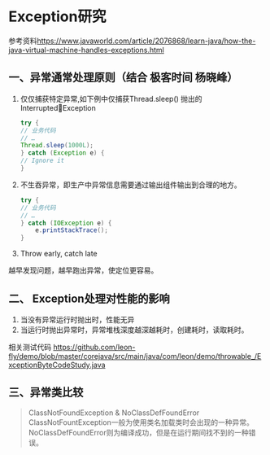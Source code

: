 # Exception研究

参考资料<https://www.javaworld.com/article/2076868/learn-java/how-the-java-virtual-machine-handles-exceptions.html>

## 一、异常通常处理原则（结合 极客时间 杨晓峰）

1. 仅仅捕获特定异常,如下例中仅捕获Thread.sleep() 抛出的 InterruptedException

    ```java
    try {
    // 业务代码
    // …
    Thread.sleep(1000L);
    } catch (Exception e) {
    // Ignore it
    }
    ```

2. 不生吞异常，即生产中异常信息需要通过输出组件输出到合理的地方。
    ```java
    try {
    // 业务代码
    // …
    } catch (IOException e) {
        e.printStackTrace();
    }
    ```
3. Throw early, catch late

越早发现问题，越早跑出异常，使定位更容易。

## 二、 Exception处理对性能的影响

1. 当没有异常运行时抛出时，性能无异
2. 当运行时抛出异常时，异常堆栈深度越深越耗时，创建耗时，读取耗时。

相关测试代码 <https://github.com/leon-fly/demo/blob/master/corejava/src/main/java/com/leon/demo/throwable_/ExceptionByteCodeStudy.java>

## 三、异常类比较

> ClassNotFoundException & NoClassDefFoundError
ClassNotFountException一般为使用类名加载类时会出现的一种异常。
NoClassDefFoundError则为编译成功，但是在运行期间找不到的一种错误。
